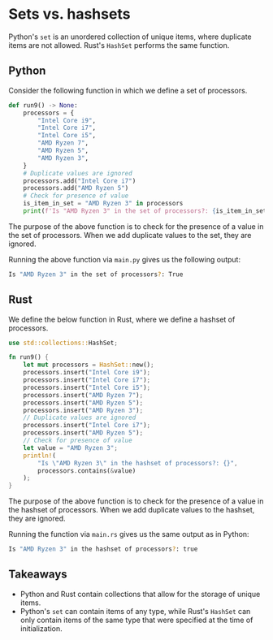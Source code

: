 # Sets vs. hashsets

Python's `set` is an unordered collection of unique items, where duplicate items are not allowed.
Rust's `HashSet` performs the same function.

## Python

Consider the following function in which we define a set of processors.

```py
def run9() -> None:
    processors = {
        "Intel Core i9",
        "Intel Core i7",
        "Intel Core i5",
        "AMD Ryzen 7",
        "AMD Ryzen 5",
        "AMD Ryzen 3",
    }
    # Duplicate values are ignored
    processors.add("Intel Core i7")
    processors.add("AMD Ryzen 5")
    # Check for presence of value
    is_item_in_set = "AMD Ryzen 3" in processors
    print(f'Is "AMD Ryzen 3" in the set of processors?: {is_item_in_set}')
```

The purpose of the above function is to check for the presence of a value in the set of processors.
When we add duplicate values to the set, they are ignored.

Running the above function via `main.py` gives us the following output:

```bash
Is "AMD Ryzen 3" in the set of processors?: True
```

## Rust

We define the below function in Rust, where we define a hashset of processors.

```rs
use std::collections::HashSet;

fn run9() {
    let mut processors = HashSet::new();
    processors.insert("Intel Core i9");
    processors.insert("Intel Core i7");
    processors.insert("Intel Core i5");
    processors.insert("AMD Ryzen 7");
    processors.insert("AMD Ryzen 5");
    processors.insert("AMD Ryzen 3");
    // Duplicate values are ignored
    processors.insert("Intel Core i7");
    processors.insert("AMD Ryzen 5");
    // Check for presence of value
    let value = "AMD Ryzen 3";
    println!(
        "Is \"AMD Ryzen 3\" in the hashset of processors?: {}",
        processors.contains(&value)
    );
}
```

The purpose of the above function is to check for the presence of a value in the hashset of
processors. When we add duplicate values to the hashset, they are ignored.

Running the function via `main.rs` gives us the same output as in Python:

```bash
Is "AMD Ryzen 3" in the hashset of processors?: true
```

## Takeaways

- Python and Rust contain collections that allow for the storage of unique items.
- Python's `set` can contain items of any type, while Rust's `HashSet` can only contain items of the
  same type that were specified at the time of initialization.
